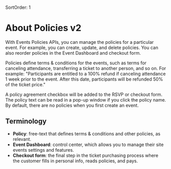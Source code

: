 SortOrder: 1
# About Policies v2

With Events Policies APIs, you can manage the policies for a particular event. For example, you can create, update, and delete policies. You can also reorder policies in the Event Dashboard and checkout form.    

Policies define terms & conditions for the events, such as terms for canceling attendance, transferring a ticket to another person, and so on. For example: "Participants are entitled to a 100% refund if canceling attendance 1 week prior to the event. After this date, participants will be refunded 50% of the ticket price."    

A policy agreement checkbox will be added to the RSVP or checkout form. The policy text can be read in a pop-up window if you click the policy name. By default, there are no policies when you first create an event.

## Terminology

- **Policy**: free-text that defines terms & conditions and other policies, as relevant.
- **Event Dashboard**: control center, which allows you to manage their site events settings and features.
- **Checkout form**: the final step in the ticket purchasing process where the customer fills in personal info, reads policies, and pays.